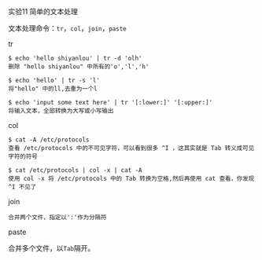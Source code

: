 实验11 简单的文本处理       

文本处理命令：`tr`，`col`，`join`，`paste`

tr

```
$ echo 'hello shiyanlou' | tr -d 'olh'
删除 "hello shiyanlou" 中所有的'o','l','h'

$ echo 'hello' | tr -s 'l'
将"hello" 中的ll,去重为一个l

$ echo 'input some text here' | tr '[:lower:]' '[:upper:]'
将输入文本，全部转换为大写或小写输出
```

col

```
$ cat -A /etc/protocols
查看 /etc/protocols 中的不可见字符，可以看到很多 ^I ，这其实就是 Tab 转义成可见字符的符号

$ cat /etc/protocols | col -x | cat -A
使用 col -x 将 /etc/protocols 中的 Tab 转换为空格,然后再使用 cat 查看，你发现 ^I 不见了
```

join

```
合并两个文件，指定以':'作为分隔符
```

paste

合并多个文件，以`Tab`隔开。